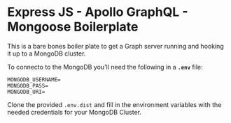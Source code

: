 # Express JS - Apollo GraphQL - Mongoose Boilerplate

This is a bare bones boiler plate to get a Graph server running and hooking it up to a MongoDB cluster.

To connecto to the MongoDB you'll need the following in a **`.env`** file:

```
MONGODB_USERNAME=
MONGODB_PASS=
MONGODB_URI=
```

Clone the provided `.env.dist` and fill in the environment variables with the needed credentials for your MongoDB Cluster.